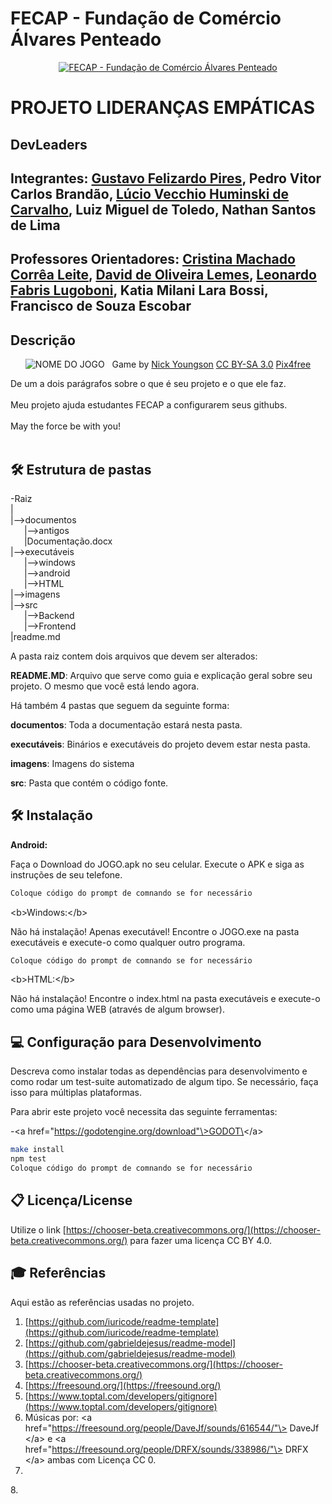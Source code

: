 # FECAP - Fundação de Comércio Álvares Penteado

<p align="center">
<a href= "https://www.fecap.br/"><img src="https://encrypted-tbn0.gstatic.com/images?q=tbn:ANd9GcRhZPrRa89Kma0ZZogxm0pi-tCn_TLKeHGVxywp-LXAFGR3B1DPouAJYHgKZGV0XTEf4AE&usqp=CAU" alt="FECAP - Fundação de Comércio Álvares Penteado" border="0"></a>
</p>

# PROJETO LIDERANÇAS EMPÁTICAS

## DevLeaders

## Integrantes: <a href="https://www.linkedin.com/in/gustavo-pires0/">Gustavo Felizardo Pires</a>, Pedro Vitor Carlos Brandão, <a href="https://www.linkedin.com/in/lucio-vecchio/">Lúcio Vecchio Huminski de Carvalho</a>, Luiz Miguel de Toledo, Nathan Santos de Lima

## Professores Orientadores: <a href="https://www.linkedin.com/in/cristina-machado-corr%C3%AAa-leite-630309160/">Cristina Machado Corrêa Leite</a>, <a href="https://www.linkedin.com/in/dolemes/">David de Oliveira Lemes</a>, <a href="https://www.linkedin.com/in/leonardo-fabris-lugoboni-a3369416/">Leonardo Fabris Lugoboni</a>, Katia Milani Lara Bossi, Francisco de Souza Escobar

## Descrição

<p align="center">
<img src="https://pix4free.org/assets/library/2021-01-20/originals/game.jpg" alt="NOME DO JOGO" border="0">
  Game by <a href="http://www.nyphotographic.com/">Nick Youngson</a> <a rel="license" href="https://creativecommons.org/licenses/by-sa/3.0/">CC BY-SA 3.0</a> <a href="http://pix4free.org/">Pix4free</a>
</p>


De um a dois parágrafos sobre o que é seu projeto e o que ele faz.
<br><br>
Meu projeto ajuda estudantes FECAP a configurarem seus githubs.
<br><br>
May the force be with you!
<br><br>

## 🛠 Estrutura de pastas

-Raiz<br>
|<br>
|-->documentos<br>
  &emsp;|-->antigos<br>
  &emsp;|Documentação.docx<br>
|-->executáveis<br>
  &emsp;|-->windows<br>
  &emsp;|-->android<br>
  &emsp;|-->HTML<br>
|-->imagens<br>
|-->src<br>
  &emsp;|-->Backend<br>
  &emsp;|-->Frontend<br>
|readme.md<br>

A pasta raiz contem dois arquivos que devem ser alterados:

<b>README.MD</b>: Arquivo que serve como guia e explicação geral sobre seu projeto. O mesmo que você está lendo agora.

Há também 4 pastas que seguem da seguinte forma:

<b>documentos</b>: Toda a documentação estará nesta pasta.

<b>executáveis</b>: Binários e executáveis do projeto devem estar nesta pasta.

<b>imagens</b>: Imagens do sistema

<b>src</b>: Pasta que contém o código fonte.

## 🛠 Instalação

<b>Android:</b>

Faça o Download do JOGO.apk no seu celular.
Execute o APK e siga as instruções de seu telefone.

```sh
Coloque código do prompt de comnando se for necessário
````

\<b\>Windows:\</b\>

Não há instalação\! Apenas executável\!
Encontre o JOGO.exe na pasta executáveis e execute-o como qualquer outro programa.

```sh
Coloque código do prompt de comnando se for necessário
```

\<b\>HTML:\</b\>

Não há instalação\!
Encontre o index.html na pasta executáveis e execute-o como uma página WEB (através de algum browser).

## 💻 Configuração para Desenvolvimento

Descreva como instalar todas as dependências para desenvolvimento e como rodar um test-suite automatizado de algum tipo. Se necessário, faça isso para múltiplas plataformas.

Para abrir este projeto você necessita das seguinte ferramentas:

\-\<a href="https://godotengine.org/download"\>GODOT\</a\>

```sh
make install
npm test
Coloque código do prompt de comnando se for necessário
```

## 📋 Licença/License

Utilize o link [https://chooser-beta.creativecommons.org/](https://chooser-beta.creativecommons.org/) para fazer uma licença CC BY 4.0.

## 🎓 Referências

Aqui estão as referências usadas no projeto.

1.  [https://github.com/iuricode/readme-template](https://github.com/iuricode/readme-template)
2.  [https://github.com/gabrieldejesus/readme-model](https://github.com/gabrieldejesus/readme-model)
3.  [https://chooser-beta.creativecommons.org/](https://chooser-beta.creativecommons.org/)
4.  [https://freesound.org/](https://freesound.org/)
5.  [https://www.toptal.com/developers/gitignore](https://www.toptal.com/developers/gitignore)
6.  Músicas por: \<a href="https://freesound.org/people/DaveJf/sounds/616544/"\> DaveJf \</a\> e \<a href="https://freesound.org/people/DRFX/sounds/338986/"\> DRFX \</a\> ambas com Licença CC 0.
7.  

8. 
